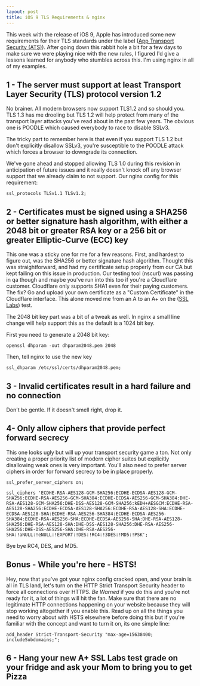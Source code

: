 ```yaml
---
layout: post
title: iOS 9 TLS Requirements & nginx
---
```


This week with the release of iOS 9, Apple has introduced some new requirements for their TLS standards under the label ([App Transport Security (ATS)](https://developer.apple.com/library/prerelease/ios/technotes/App-Transport-Security-Technote/)). After going down this rabbit hole a bit for a few days to make sure we were playing nice with the new rules, I figured I'd give a lessons learned for anybody who stumbles across this. I'm using nginx in all of my examples.

## 1 - The server must support at least Transport Layer Security (TLS) protocol version 1.2
No brainer. All modern browsers now support TLS1.2 and so should you. TLS 1.3 has me drooling but TLS 1.2 will help protect from many of the transport layer attacks you've read about in the past few years. The obvious one is POODLE which caused everybody to race to disable SSLv3.

The tricky part to remember here is that even if you support TLS 1.2 but don't explicitly disallow SSLv3, you're susceptible to the POODLE attack which forces a browser to downgrade its connection.

We've gone ahead and stopped allowing TLS 1.0 during this revision in anticipation of future issues and it really doesn't knock off any browser support that we already claim to not support. Our nginx config for this requirement:
```
ssl_protocols TLSv1.1 TLSv1.2;
```

## 2 - Certificates must be signed using a SHA256 or better signature hash algorithm, with either a 2048 bit or greater RSA key or a 256 bit or greater Elliptic-Curve (ECC) key
This one was a sticky one for me for a few reasons. First, and hardest to figure out, was the SHA256 or better signature hash algorithm. Thought this was straightforward, and had my certificate setup properly from our CA but kept failing on this issue in production. Our testing tool (nscurl) was passing in qa though and maybe you've run into this too if you're a Cloudflare customer. Cloudflare only supports SHA1 even for their paying customers. The fix? Go and upload your own certificate as a "Custom Certificate" in the Cloudflare interface. This alone moved me from an A to an A+ on the ([SSL Labs](https://www.ssllabs.com/ssltest/)) test.

The 2048 bit key part was a bit of a tweak as well. In nginx a small line change will help support this as the default is a 1024 bit key.

First you need to generate a 2048 bit key:
```
openssl dhparam -out dhparam2048.pem 2048
```

Then, tell nginx to use the new key
```
ssl_dhparam /etc/ssl/certs/dhparam2048.pem;
```

## 3 - Invalid certificates result in a hard failure and no connection
Don't be gentle. If it doesn't smell right, drop it.

## 4- Only allow ciphers that provide perfect forward secrecy
This one looks ugly but will up your transport security game a ton. Not only creating a proper priority list of modern cipher suites but explicitly disallowing weak ones is very important. You'll also need to prefer server ciphers in order for forward secrecy to be in place properly.

```
ssl_prefer_server_ciphers on;

ssl_ciphers 'ECDHE-RSA-AES128-GCM-SHA256:ECDHE-ECDSA-AES128-GCM-SHA256:ECDHE-RSA-AES256-GCM-SHA384:ECDHE-ECDSA-AES256-GCM-SHA384:DHE-RSA-AES128-GCM-SHA256:DHE-DSS-AES128-GCM-SHA256:kEDH+AESGCM:ECDHE-RSA-AES128-SHA256:ECDHE-ECDSA-AES128-SHA256:ECDHE-RSA-AES128-SHA:ECDHE-ECDSA-AES128-SHA:ECDHE-RSA-AES256-SHA384:ECDHE-ECDSA-AES256-SHA384:ECDHE-RSA-AES256-SHA:ECDHE-ECDSA-AES256-SHA:DHE-RSA-AES128-SHA256:DHE-RSA-AES128-SHA:DHE-DSS-AES128-SHA256:DHE-RSA-AES256-SHA256:DHE-DSS-AES256-SHA:DHE-RSA-AES256-SHA:!aNULL:!eNULL:!EXPORT:!DES:!RC4:!3DES:!MD5:!PSK';
```
Bye bye RC4, DES, and MD5.

## Bonus - While you're here - HSTS!
Hey, now that you've got your nginx config cracked open, and your brain is all in TLS land, let's turn on the HTTP Strict Transport Security header to force all connections over HTTPS. *Be Warned* if you do this and you're not ready for it, a lot of things will hit the fan. Make sure that there are no legitimate HTTP connections happening on your website because they will stop working altogether if you enable this.
Read up on all the things you need to worry about with HSTS elsewhere before doing this but if you're familiar with the concept and want to turn it on, its one simple line:

```
add_header Strict-Transport-Security "max-age=15638400; includeSubdomains;";
```

## 6 - Hang your new A+ SSL Labs test grade on your fridge and ask your Mom to bring you to get Pizza
